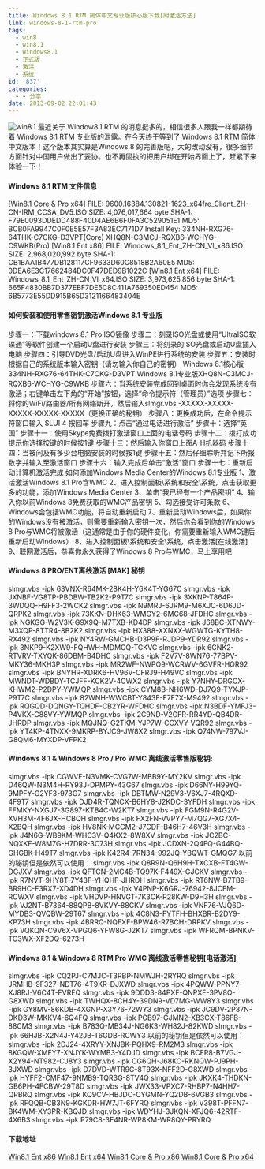 ```yaml
---
title: Windows 8.1 RTM 简体中文专业版核心版下载[附激活方法]
link: windows-8-1-rtm-pro
tags:
  - win8
  - win8.1
  - Windows8.1
  - 正式版
  - 激活
  - 系统
id: '837'
categories:
  - - 分享
date: 2013-09-02 22:01:43
---
```


![win8.1](http://vsnote.test/wp-content/uploads/2013/09/win8.png) 最近关于 Window8.1 RTM 的消息挺多的，相信很多人跟我一样都期待着 Windows 8.1 RTM 专业版的泄露。在今天终于等到了 Windows 8.1 RTM 简体中文版本！这个版本其实算是Windows 8 的完善版吧，大的改动没有，很多细节方面针对中国用户做出了妥协。也不再固执的把用户绑在开始界面上了，赶紧下来体验一下！

#### Windows 8.1 RTM 文件信息

\[Win8.1 Core & Pro x64\] FILE: 9600.16384.130821-1623\_x64fre\_Client\_ZH-CN-IRM\_CCSA\_DV5.ISO SIZE: 4,076,017,664 byte SHA-1: F79E0093DDEDD488F40D4AE6B6F0FA3C529051E1 MD5: BCB0FA9947C0F0E5E57F3A83EC7171D7 Install Key: 334NH-RXG76-64THK-C7CKG-D3VPT(Core) XHQ8N-C3MCJ-RQXB6-WCHYG-C9WKB(Pro) \[Win8.1 Ent x86\] FILE: Windows\_8.1\_Ent\_ZH-CN\_Vl\_x86.ISO SIZE: 2,968,020,992 byte SHA-1: CB1BAA1B477DB128117CF9633D60C8518B2A60E5 MD5: 0DEA6E3C17662484DC0F47DED9B1022C \[Win8.1 Ent x64\] FILE: Windows\_8.1\_Ent\_ZH-CN\_Vl\_x64.ISO SIZE: 3,973,625,856 byte SHA-1: 665F4830BB7D377EBF7DE5C8C411A769350ED454 MD5: 6B5773E55DD915B65D3121166483404E

#### 如何安装和使用零售密钥激活Windows 8.1 专业版

步骤一：下载windows 8.1 Pro ISO镜像 步骤二：刻录ISO光盘或使用“UltraISO软碟通”等软件创建一个启动U盘进行安装 步骤三：将刻录的ISO光盘或启动U盘插入电脑 步骤四：引导DVD光盘/启动U盘进入WinPE进行系统的安装 步骤五：安装时根据自己的系统版本输入密钥（请勿输入你自己的密钥） Windows 8.1核心版334NH-RXG76-64THK-C7CKG-D3VPT Windows 8.1专业版XHQ8N-C3MCJ-RQXB6-WCHYG-C9WKB 步骤六：当系统安装完成回到桌面时你会发现系统没有激活；右键单击左下角的“开始”按钮，选择“命令提示符（管理员）”选项 步骤七：将你的WiFi/路由器/所有网络断开，然后输入slmgr.vbs -XXXXX-XXXXX-XXXXX-XXXXX-XXXXX（更换正确的秘钥） 步骤八：更换成功后，在命令提示符窗口输入 SLUI 4 按回车 步骤九：点击“通过电话进行激活” 步骤十：选择“英国” 步骤十一：使用Skype免费拨打激活窗口上面的电话号码 步骤十二：拨打成功提示你选择按键的时候按1键 步骤十三：然后输入你窗口上面A-H机器码 步骤十四：当被问及有多少台电脑安装的时候按1键 步骤十五：然后仔细聆听并记下所报数字并输入至激活窗口 步骤十六：输入完成后单击“激活”窗口 步骤十七：重新启动计算机激活完成 如何添加Windows Media Center的Windows 8.1专业版 1、激活激活Windows 8.1 Pro含WMC 2、进入控制面板\\系统和安全\\系统，点击获取更多的功能，添加Windows Media Center 3、单击“我已经有一个产品密钥” 4、输入你以前Windows 8免费获取的WMC产品密钥 5、勾选接受许可条款 6、Windows会包括WMC功能，将自动重新启动 7、重新启动Windows后，如果你的Windows没有被激活，则需要重新输入密钥一次，然后你会看到你的Windows 8 Pro与WMC将被激活（这通常是由于你的硬件变化，你需要重新输入WMC键后重新启动Windows） 8、进入控制面板\\系统和安全\\系统，点击激活\[在线激活\] 9、联网激活后，恭喜你永久获得了Windows 8 Pro与WMC，马上享用吧

#### Windows 8 PRO/ENT离线激活 \[MAK\] 秘钥

slmgr.vbs -ipk 63VNX-R64MK-28K4H-Y6K4T-YG67C slmgr.vbs -ipk JXNBF-VG8TP-PBDBW-TB2K2-P9T7C slmgr.vbs -ipk 3XKNP-T864P-3WDQQ-H9FF3-2WCK2 slmgr.vbs -ipk N9MRJ-6JRM9-M6XJC-6D6JD-QRPK2 slmgr.vbs -ipk 73KKN-DHK63-WMGY2-6MC68-JFDHC slmgr.vbs -ipk NGKGG-W2V3K-G9X9Q-M7TXB-KD4DP slmgr.vbs -ipk J68BC-XTNWY-M3XQP-8TTR4-8B2K2 slmgr.vbs -ipk HX388-XXNXX-WGWTG-KYTH8-RX492 slmgr.vbs -ipk NY4RW-GMCHB-D3P9F-RJDP9-YDR92 slmgr.vbs -ipk 3NKP9-K2XW9-FQHWH-MDMCQ-TCKVC slmgr.vbs -ipk 6CNK2-RTVRV-TXYQK-86DBM-B4DHC slmgr.vbs -ipk F2V7V-8WN76-77BPV-MKY36-MKH3P slmgr.vbs -ipk MR2WF-NWPQ9-WCRWV-6GVFR-HQR92 slmgr.vbs -ipk BNYHR-XDRK6-HV96V-CFRJ9-H49VC slmgr.vbs -ipk MWNDT-WDBDY-TCJFF-KCK2V-4CWX2 slmgr.vbs -ipk Y7NHY-DRGCX-KHWM2-P2DPY-YWMQP slmgr.vbs -ipk CYM8B-NH6WD-DJ7Q9-TYXJP-P9T7C slmgr.vbs -ipk 82WNH-WWCBT-Y843F-F7F7X-M9492 slmgr.vbs -ipk RQGQD-DQNGY-TQHDF-CB2YR-WFDHC slmgr.vbs -ipk N3BDF-YMFJ3-P4VKX-C88VY-YWMQP slmgr.vbs -ipk 2C9ND-V2GFR-RR4YD-QB4DR-JHRDP slmgr.vbs -ipk MQJNQ-G2TKM-YJP7W-CCXVY-VQR92 slmgr.vbs -ipk YT4KP-4TNXX-9MKRP-BYJC9-JW8X2 slmgr.vbs -ipk Q74NW-797VJ-G8QM6-MYXDP-VFPK2

#### Windows 8.1 & Windows 8 Pro / Pro WMC 离线激活零售版秘钥:

slmgr.vbs -ipk CGWVF-N3VMK-CVG7W-MBB9Y-MY2KV slmgr.vbs -ipk D46QW-N3M4H-RY93J-DPMPY-43G67 slmgr.vbs -ipk D66NY-H99YQ-9MPFY-G2YF3-973G7 slmgr.vbs -ipk DBTMW-N29V3-V6XJ7-4RQXD-4F9T7 slmgr.vbs -ipk DJD4R-TQNCX-B6HY8-J2KDC-3YFDH slmgr.vbs -ipk FFMKY-NXGJ7-3G897-KTB4C-W2KT7 slmgr.vbs -ipk FGM9N-R4G2V-XVH3M-4F6JX-HCBQH slmgr.vbs -ipk FX2FN-VVPY7-M7QG7-XG7X4-X2BQH slmgr.vbs -ipk HV8NK-MCCM2-J7CDF-B46H7-46V3H slmgr.vbs -ipk J4N6G-WB9KM-WHC3V-Q4KX2-8W8XV slmgr.vbs -ipk JC2BC-NQXKF-W8M7G-H7DRR-3C73H slmgr.vbs -ipk JCDXN-2Q4FQ-G44BQ-GHGBK-H49T7 slmgr.vbs -ipk K42R4-7RN34-992JQ-YBQWT-GMQG7 以前的秘钥但是依然可以使用： slmgr.vbs -ipk Q8R9N-Q6H9H-TXCXB-FT4GW-DGJXV slmgr.vbs -ipk QFTCN-2MC4B-TQ97K-F449X-GJCKV slmgr.vbs -ipk R7NVT-9HY8T-7Y43F-YHQHF-JHRDH slmgr.vbs -ipk RT6NW-B7TB9-BR9HC-F3RX7-XD4DH slmgr.vbs -ipk V4PNP-K6GRJ-76942-8JCFM-RCWXV slmgr.vbs -ipk VHDVP-HNVGT-7K3CK-R28KW-D9H3H slmgr.vbs -ipk VJ2NT-B7364-88QPB-8VKVY-88CKV slmgr.vbs -ipk VNF76-VJQ6D-MYDB3-QVQBW-29T67 slmgr.vbs -ipk 4C8N3-FYTFH-BHXBR-B2DY9-KP73H slmgr.vbs -ipk 4BRRQ-NQFXF-BPW46-R7BCH-DRPKV slmgr.vbs -ipk VQKQN-C9V6X-VPGQ6-YFW8G-J2KT7 slmgr.vbs -ipk WFRQM-BPNKV-TC3WX-XF2DQ-6273H

#### Windows 8.1 & Windows 8 RTM Pro WMC 离线激活零售秘钥\[电话激活\]

slmgr.vbs -ipk CQ2PJ-C7MJC-T3RBP-NMWJH-2RYRQ slmgr.vbs -ipk JRMHB-9F327-NDT76-4T9KR-DJXWD slmgr.vbs -ipk 4PQWW-PPNY7-XJ8RJ-V6C4T-FVRFQ slmgr.vbs -ipk 9DDD3-84PXF-QNPXF-3PV8Q-G8XWD slmgr.vbs -ipk TWHQX-8CH4Y-39DN9-VD7MG-WW8Y3 slmgr.vbs -ipk GY8MV-86KDB-4XGNP-X3Y76-72WY3 slmgr.vbs -ipk JC9DV-2P37N-DKD3W-MKKV4-6Q4FQ slmgr.vbs -ipk PGB97-GJMN2-XB3CX-T86FB-88CM3 slmgr.vbs -ipk B783Q-MB34J-NG6K3-WH82J-82KWD slmgr.vbs -ipk 66HJB-X2N4J-Y42JB-T6GDB-RCWY3 以前的秘钥但是依然可以使用： slmgr.vbs -ipk 2DJ24-4XRYY-XNJBK-PQHX9-RM2M3 slmgr.vbs -ipk 8KGQW-XMFY7-XNJYK-WYMB3-Y4DJD slmgr.vbs -ipk BCFR8-B7VGJ-X2Y94-NT982-CJ8Y3 slmgr.vbs -ipk CG6QH-J68KC-RKNQW-PJ9PH-3JXWD slmgr.vbs -ipk D7DVD-WTR9C-8T93X-NFF2D-G8XWD slmgr.vbs -ipk HYFF2-CMF47-9NMB9-TQR3G-8TV4Q slmgr.vbs -ipk JKXK4-THDKN-GB6PH-4FCBW-29T8D slmgr.vbs -ipk JWX33-VPXC7-RHBP7-N4HH7-QPBRQ slmgr.vbs -ipk KQ9CV-HBJDC-CYGMN-YQ2DB-6VGB3 slmgr.vbs -ipk RFQQB-CB3N9-KGKDR-HW7JT-6FYRQ slmgr.vbs -ipk V398T-PFFN7-BK4WM-XY3PR-KBQJD slmgr.vbs -ipk WDYHJ-3JKQN-XFJQ6-42RTF-4X6B3 slmgr.vbs -ipk P79C8-3F4NR-WP8KM-WR8QY-PRYRQ

#### 下载地址

[Win8.1 Ent x86](http://pan.baidu.com/share/link?shareid=384183712&uk=1796312283) [Win8.1 Ent x64](http://pan.baidu.com/share/link?shareid=390892238&uk=1796312283) [Win8.1 Core & Pro x86](http://pan.baidu.com/share/link?shareid=365105284&uk=1796312283) [Win8.1 Core & Pro x64](http://pan.baidu.com/share/link?shareid=371075293&uk=1796312283)
